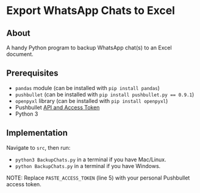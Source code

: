 # Export WhatsApp Chats to Excel

## About

A handy Python program to backup WhatsApp chat(s) to an Excel document.

## Prerequisites

- `pandas` module (can be installed with `pip install pandas`)
- `pushbullet` (can be installed with `pip install pushbullet.py == 0.9.1`)
- `openpyxl` library (can be installed with `pip install openpyxl`)
- Pushbullet [API and Access Token](https://www.pushbullet.com)
- Python 3

## Implementation

Navigate to `src`, then run:

- `python3 BackupChats.py` in a terminal if you have Mac/Linux.
- `python BackupChats.py` in a terminal if you have Windows.

NOTE: Replace `PASTE_ACCESS_TOKEN` (line 5) with your personal Pushbullet access token.
